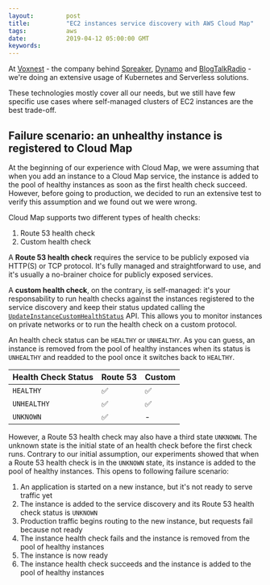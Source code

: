 ```yaml
---
layout:         post
title:          "EC2 instances service discovery with AWS Cloud Map"
tags:           aws
date:           2019-04-12 05:00:00 GMT
keywords:
---
```



At [Voxnest](https://www.voxnest.com) - the company behind [Spreaker](https://www.spreaker.com), [Dynamo](https://www.voxnest.com/dynamo/) and [BlogTalkRadio](http://www.blogtalkradio.com/) - we're doing an extensive usage of Kubernetes and Serverless solutions.

These technologies mostly cover all our needs, but we still have few specific use cases where self-managed clusters of EC2 instances are the best trade-off.


## Failure scenario: an unhealthy instance is registered to Cloud Map

At the beginning of our experience with Cloud Map, we were assuming that when you add an instance to a Cloud Map service, the instance is added to the pool of healthy instances as soon as the first health check succeed. However, before going to production, we decided to run an extensive test to verify this assumption and we found out we were wrong.

Cloud Map supports two different types of health checks:

1. Route 53 health check
2. Custom health check

A **Route 53 health check** requires the service to be publicly exposed via HTTP(S) or TCP protocol. It's fully managed and straightforward to use, and it's usually a no-brainer choice for publicly exposed services.

A **custom health check**, on the contrary, is self-managed: it's your responsability to run health checks against the instances registered to the service discovery and keep their status updated calling the [`UpdateInstanceCustomHealthStatus`](https://docs.aws.amazon.com/cloud-map/latest/api/API_UpdateInstanceCustomHealthStatus.html) API. This allows you to monitor instances on private networks or to run the health check on a custom protocol.

An health check status can be `HEALTHY` or `UNHEALTHY`. As you can guess, an instance is removed from the pool of healthy instances when its status is `UNHEALTHY` and readded to the pool once it switches back to `HEALTHY`.

| Health Check Status | Route 53 | Custom |
| ------------------- | -------- | ------ |
| `HEALTHY`           | ✅       | ✅    |
| `UNHEALTHY`         | ✅       | ✅    |
| `UNKNOWN`           | ✅       | -     |

However, a Route 53 health check may also have a third state `UNKNOWN`. The unknown state is the initial state of an health check before the first check runs. Contrary to our initial assumption, our experiments showed that when a Route 53 health check is in the `UNKNOWN` state, its instance is added to the pool of healthy instances. This opens to following failure scenario:

1. An application is started on a new instance, but it's not ready to serve traffic yet
2. The instance is added to the service discovery and its Route 53 health check status is `UNKNOWN`
3. Production traffic begins routing to the new instance, but requests fail because not ready
4. The instance health check fails and the instance is removed from the pool of healthy instances
5. The instance is now ready
6. The instance health check succeeds and the instance is added to the pool of healthy instances
